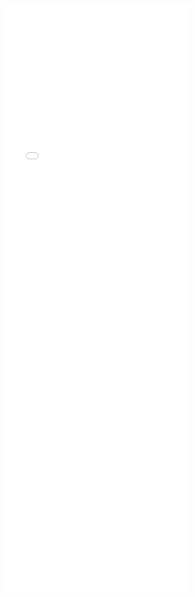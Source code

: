 <iframe width="100%" height="1600" src="//jsrun.net/tMpKp/embedded/all/light/" allowfullscreen="allowfullscreen" frameborder="0"></iframe>